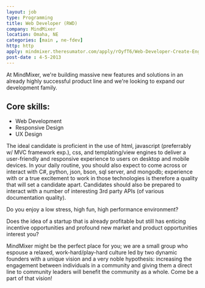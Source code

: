 ```yaml
---
layout: job
type: Programming
title: Web Developer (RWD)
company: MindMixer
location: Omaha, NE
categories: [main , ne-fdev]
http: http
apply: mindmixer.theresumator.com/apply/rOyfT6/Web-Developer-Create-Engaging-Responsive-Web-Apps-W-New-Technology.html
post-date : 4-5-2013
---
```


At MindMixer, we're building massive new features and solutions in an already highly successful product line and we're looking to expand our development family.

## Core skills:
* Web Development
* Responsive Design
* UX Design

The ideal candidate is proficient in the use of html, javascript (preferrably w/ MVC framework exp.), css, and templating/view engines to deliver a user-friendly and responsive experience to users on desktop and mobile devices. In your daily routine, you should also expect to come across or interact with C#, python, json, bson, sql server, and mongodb; experience with or a true excitement to work in those technologies is therefore a quality that will set a candidate apart. Candidates should also be prepared to interact with a number of interesting 3rd party APIs (of various documentation quality).

Do you enjoy a low stress, high fun, high performance environment?

Does the idea of a startup that is already profitable but still has enticing incentive opportunities and profound new market and product opportunities interest you?

MindMixer might be the perfect place for you; we are a small group who espouse a relaxed, work-hard/play-hard culture led by two dynamic founders with a unique vision and a very noble hypothesis: increasing the engagement between individuals in a community and giving them a direct line to community leaders will benefit the community as a whole. Come be a part of that vision!